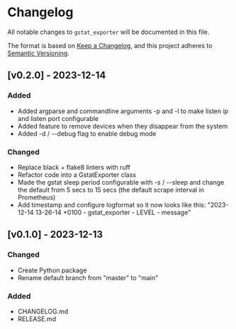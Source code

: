 # Changelog

All notable changes to `gstat_exporter` will be documented in this file.

The format is based on [Keep a Changelog](https://keepachangelog.com/en/1.0.0/),
and this project adheres to [Semantic Versioning](https://semver.org/spec/v2.0.0.html).

## [v0.2.0] - 2023-12-14

### Added

- Added argparse and commandline arguments -p and -l to make listen ip and listen port configurable
- Added feature to remove devices when they disappear from the system
- Added -d / --debug flag to enable debug mode

### Changed
- Replace black + flake8 linters with ruff
- Refactor code into a GstatExporter class
- Made the gstat sleep period configurable with -s / --sleep and change the default from 5 secs to 15 secs (the default scrape interval in Prometheus)
- Add timestamp and configure logformat so it now looks like this:
    "2023-12-14 13-26-14 +0100 - gstat_exporter - LEVEL - message"


## [v0.1.0] - 2023-12-13

### Changed
- Create Python package
- Rename default branch from "master" to "main"


### Added

- CHANGELOG.md
- RELEASE.md

